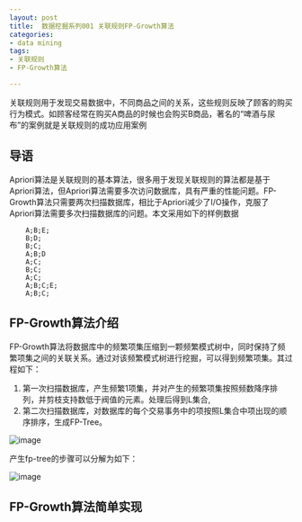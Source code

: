```yaml
---
layout: post
title:  数据挖掘系列001 关联规则FP-Growth算法
categories:
- data mining
tags:
- 关联规则
- FP-Growth算法

---
```



关联规则用于发现交易数据中，不同商品之间的关系，这些规则反映了顾客的购买行为模式。如顾客经常在购买A商品的时候也会购买B商品，著名的“啤酒与尿布”的案例就是关联规则的成功应用案例

## 导语
Apriori算法是关联规则的基本算法，很多用于发现关联规则的算法都是基于Apriori算法，但Apriori算法需要多次访问数据库，具有严重的性能问题。FP-Growth算法只需要两次扫描数据库，相比于Apriori减少了I/O操作，克服了Apriori算法需要多次扫描数据库的问题。本文采用如下的样例数据

		A;B;E;
		B;D;
		B;C;
		A;B;D
		A;C;
		B;C;
		A;C;
		A;B;C;E;
		A;B;C;
		

## FP-Growth算法介绍

FP-Growth算法将数据库中的频繁项集压缩到一颗频繁模式树中，同时保持了频繁项集之间的关联关系。通过对该频繁模式树进行挖掘，可以得到频繁项集。其过程如下：

1. 第一次扫描数据库，产生频繁1项集，并对产生的频繁项集按照频数降序排列，并剪枝支持数低于阀值的元素。处理后得到L集合,
2. 第二次扫描数据库，对数据库的每个交易事务中的项按照L集合中项出现的顺序排序，生成FP-Tree。

![image](/media/img/algori/fp-growth.png)

产生fp-tree的步骤可以分解为如下：

![image](/media/img/algori/fp-tree-step-by-step.png)

## FP-Growth算法简单实现

